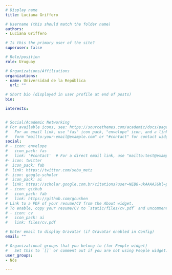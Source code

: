 ```yaml
---
# Display name
title: Luciana Griffero

# Username (this should match the folder name)
authors:
- Luciana Griffero

# Is this the primary user of the site?
superuser: false

# Role/position
role: Uruguay

# Organizations/Affiliations
organizations:
- name: Universidad de la República
  url: ""

# Short bio (displayed in user profile at end of posts)
bio: 

interests:


# Social/Academic Networking
# For available icons, see: https://sourcethemes.com/academic/docs/page-builder/#icons
#   For an email link, use "fas" icon pack, "envelope" icon, and a link in the
#   form "mailto:your-email@example.com" or "#contact" for contact widget.
social:
# - icon: envelope
#   icon_pack: fas
#   link: '#contact'  # For a direct email link, use "mailto:test@example.org".
#- icon: twitter
#  icon_pack: fab
#  link: https://twitter.com/seba_metz
#- icon: google-scholar
#  icon_pack: ai
#  link: https://scholar.google.com.br/citations?user=NEBQ-ukAAAAJ&hl=pt-BR&oi=ao
# - icon: github
#   icon_pack: fab
#   link: https://github.com/gcushen
# Link to a PDF of your resume/CV from the About widget.
# To enable, copy your resume/CV to `static/files/cv.pdf` and uncomment the lines below.
# - icon: cv
#   icon_pack: ai
#   link: files/cv.pdf

# Enter email to display Gravatar (if Gravatar enabled in Config)
email: ""

# Organizational groups that you belong to (for People widget)
#   Set this to `[]` or comment out if you are not using People widget.
user_groups:
- Nós

---
```

